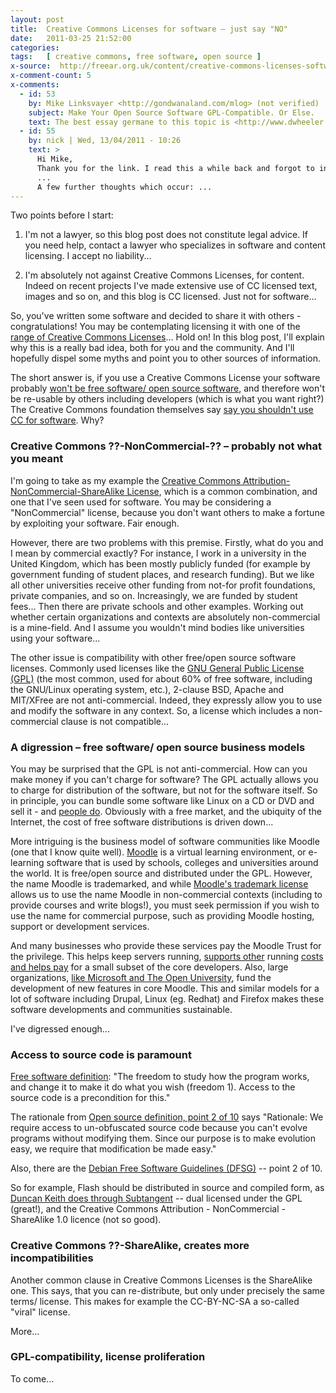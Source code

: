 ```yaml
---
layout: post
title:  Creative Commons Licenses for software – just say "NO"
date:   2011-03-25 21:52:00
categories:
tags:   [ creative commons, free software, open source ]
x-source:  http://freear.org.uk/content/creative-commons-licenses-software-just-say-no
x-comment-count: 5
x-comments:
  - id: 53
    by: Mike Linksvayer <http://gondwanaland.com/mlog> (not verified) | Thu, 31/03/2011 - 04:23
    subject: Make Your Open Source Software GPL-Compatible. Or Else.
    text: The best essay germane to this topic is <http://www.dwheeler.com/essays/gpl-compatible.html>
  - id: 55
    by: nick | Wed, 13/04/2011 - 10:26
    text: >
      Hi Mike,
      Thank you for the link. I read this a while back and forgot to include it!
      ...
      A few further thoughts which occur: ...
---
```



Two points before I start:

1. I'm not a lawyer, so this blog post does not constitute legal advice.
If you need help, contact a lawyer who specializes in software and content licensing. I accept no liability...

2. I'm absolutely not against Creative Commons Licenses, for content.
Indeed on recent projects I've made extensive use of CC licensed text, images and so on, and this blog is CC licensed. Just not for software...


So, you've written some software and decided to share it with others - congratulations!
You may be contemplating licensing it with one of the [range of Creative Commons Licenses][range]...
Hold on! In this blog post, I'll explain why this is a really bad idea, both for you and the community.
And I'll hopefully dispel some myths and point you to other sources of information.

The short answer is, if you use a Creative Commons License your software probably
[won't be free software/ open source software][won't], and therefore won't be
re-usable by others including developers (which is what you want right?)
The Creative Commons foundation themselves say [say you shouldn't use CC for software][say]. Why?


### Creative Commons ??-NonCommercial-?? – probably not what you meant

I'm going to take as my example the [Creative Commons Attribution-NonCommercial-ShareAlike License][cc-by-nc-sa],
which is a common combination, and one that I've seen used for software. You may be considering a "NonCommercial" license, because you don't want others to make a fortune by exploiting your software. Fair enough.

However, there are two problems with this premise. Firstly, what do you and I mean by commercial exactly?
For instance, I work in a university in the United Kingdom, which has been mostly publicly funded (for example by government funding of student places, and research funding).
But we like all other universities receive other funding from not-for profit foundations, private companies, and so on.
Increasingly, we are funded by student fees... Then there are private schools and other examples.
Working out whether certain organizations and contexts are absolutely non-commercial is a mine-field.
And I assume you wouldn't mind bodies like universities using your software...

The other issue is compatibility with other free/open source software licenses.
Commonly used licenses like the [GNU General Public License (GPL)][gpl] (the most common, used for about 60% of free software, including the GNU/Linux operating system, etc.), 2-clause BSD, Apache and MIT/XFree are not anti-commercial.
Indeed, they expressly allow you to use and modify the software in any context.
So, a license which includes a non-commercial clause is not compatible...


### A digression – free software/ open source business models

You may be surprised that the GPL is not anti-commercial. How can you make money if you can't charge for software?
The GPL actually allows you to charge for distribution of the software, but not for the software itself.
So in principle, you can bundle some software like Linux on a CD or DVD and sell it - and [people do][].
Obviously with a free market, and the ubiquity of the Internet, the cost of free software distributions is driven down...

More intriguing is the business model of software communities like Moodle (one that I know quite well).
[Moodle][] is a virtual learning environment, or e-learning software that is used by schools, colleges and universities around the world.
It is free/open source and distributed under the GPL. However, the name Moodle is
trademarked, and while [Moodle's trademark license][tm] allows us to use the name Moodle in non-commercial contexts (including to provide courses and write blogs!), you must seek permission if you wish to use the name for commercial purpose, such as providing Moodle hosting, support or development services.

And many businesses who provide these services pay the Moodle Trust for the privilege.
This helps keep servers running, [supports other][] running [costs and helps pay][costs] for a small subset of the core developers.
Also, large organizations, [like Microsoft and The Open University][like], fund the development of new features in core Moodle.
This and similar models for a lot of software including Drupal, Linux (eg. Redhat) and Firefox makes these software developments and communities sustainable.

I've digressed enough...


### Access to source code is paramount

[Free software definition][Free]: "The freedom to study how the program works, and change it to make it do what you wish (freedom 1). Access to the source code is a precondition for this."

The rationale from [Open source definition, point 2 of 10][Open] says "Rationale: We require access to un-obfuscated source code because you can't evolve programs without modifying them. Since our purpose is to make evolution easy, we require that modification be made easy."

Also, there are the [Debian Free Software Guidelines (DFSG)][Debian] -- point 2 of 10.

So for example, Flash should be distributed in source and compiled form, as
[Duncan Keith does through Subtangent][Duncan] -- dual licensed under the GPL (great!), and the Creative Commons Attribution - NonCommercial - ShareAlike 1.0 licence (not so good).


### Creative Commons ??-ShareAlike, creates more incompatibilities

Another common clause in Creative Commons Licenses is the ShareAlike one.
This says, that you can re-distribute, but only under precisely the same terms/ license.
This makes for example the CC-BY-NC-SA a so-called "viral" license.

More...

### GPL-compatibility, license proliferation

To come...



[range]: http://creativecommons.org/choose/
[won't]: http://gnu.org/philosophy/free-sw.html "GNU Free Software Foundation definition – one of several definitions"
[say]: http://wiki.creativecommons.org/FAQ#Can_I_use_a_Creative_Commons_license_for_software.3F "'We do not recommend it...'"
[cc-by-nc-sa]: http://creativecommons.org/licenses/by-nc-sa/3.0/ "CC-by-nc-sa, version 3, unported"
[GPL]: http://gnu.org/licenses/gpl.html
[people do]: http://linuxcd.org/ "One of several sites listing CD distributions, with prices"
[Moodle]: http://moodle.org/
[tm]: http://docs.moodle.org/en/License
[supports other]: http://www.oss-watch.ac.uk/resources/cs-moodle.xml#body.1_div.5
    "Moodle founder, Martin Dougiamas talking about sustainability, on OSS-Watch"
[costs]: http://slideshare.net/moodler/moodle-development-moodleposium-7th-september-2009/14
    "A slide from founder Martin Dougiamas on Moodle economics"
[like]: http://slideshare.net/moodler/moodlemoot-japan-2011-7038889/8 "Slides 8 and 9 (the OU is my employer!)"
[Free]: http://www.gnu.org/philosophy/free-sw.html#freedom-1
    "Four freedoms numbered 0 to 3! – Free software definition"
[Open]: http://www.opensource.org/osd.html#2-source-code "Open source definition, point 2 of 10"
[Debian]: http://www.debian.org/social_contract#guidelines-2-source-code "Debian Free Software Guidelines (DFSG)"
[Duncan]: http://subtangent.com/flash/ "Duncan Keith does through Subtangent"

[End]: end
